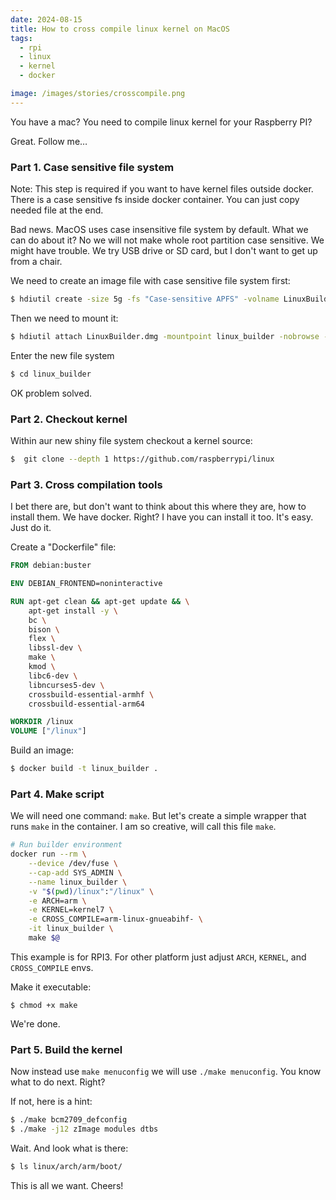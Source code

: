```yaml
---
date: 2024-08-15
title: How to cross compile linux kernel on MacOS
tags:
  - rpi
  - linux
  - kernel
  - docker

image: /images/stories/crosscompile.png
---
```


You have a mac? You need to compile linux kernel for your Raspberry PI?

Great. Follow me…

### Part 1. Case sensitive file system

Note: This step is required if you want to have kernel files outside docker.
There is a case sensitive fs inside docker container.
You can just copy needed file at the end.

Bad news. MacOS uses case insensitive file system by default. What we can do about it?
No we will not make whole root partition case sensitive. We might have trouble.
We try USB drive or SD card, but I don't want to get up from a chair.

We need to create an image file with case sensitive file system first:

```bash
$ hdiutil create -size 5g -fs "Case-sensitive APFS" -volname LinuxBuilder LinuxBuilder.dmg
```

Then we need to mount it:
```bash
$ hdiutil attach LinuxBuilder.dmg -mountpoint linux_builder -nobrowse -readwrite
```

Enter the new file system

```bash
$ cd linux_builder
```

OK problem solved.

### Part 2. Checkout kernel

Within aur new shiny file system checkout a kernel source:

```bash
$  git clone --depth 1 https://github.com/raspberrypi/linux
```

### Part 3. Cross compilation tools

I bet there are, but don't want to think about this where they are, how to install them. We have docker. Right?
I have you can install it too. It's easy. Just do it.

Create a "Dockerfile" file:

```dockerfile
FROM debian:buster

ENV DEBIAN_FRONTEND=noninteractive

RUN apt-get clean && apt-get update && \
    apt-get install -y \
    bc \
    bison \
    flex \
    libssl-dev \
    make \
    kmod \
    libc6-dev \
    libncurses5-dev \
    crossbuild-essential-armhf \
    crossbuild-essential-arm64

WORKDIR /linux
VOLUME ["/linux"]
```

Build an image:

```bash
$ docker build -t linux_builder .
```

### Part 4. Make script

We will need one command: `make`. But let's create a simple wrapper that runs `make` in the container.
I am so creative, will call this file `make`.

```bash
# Run builder environment
docker run --rm \
    --device /dev/fuse \
    --cap-add SYS_ADMIN \
    --name linux_builder \
    -v "$(pwd)/linux":"/linux" \
    -e ARCH=arm \
    -e KERNEL=kernel7 \
    -e CROSS_COMPILE=arm-linux-gnueabihf- \
    -it linux_builder \
    make $@
```

This example is for RPI3. For other platform just adjust `ARCH`, `KERNEL`, and `CROSS_COMPILE` envs.

Make it executable:

```
$ chmod +x make
```

We're done.

### Part 5. Build the kernel

Now instead use `make menuconfig` we will use `./make menuconfig`.
You know what to do next. Right?

If not, here is a hint:

```bash
$ ./make bcm2709_defconfig
$ ./make -j12 zImage modules dtbs
```

Wait. And look what is there:

```bash
$ ls linux/arch/arm/boot/
```

This is all we want.
Cheers!
